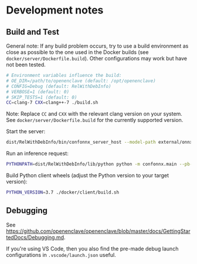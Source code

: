 # Development notes

## Build and Test

General note: If any build problem occurs, try to use a build environment as close as possible
to the one used in the Docker builds (see `docker/server/Dockerfile.build`).
Other configurations may work but have not been tested.

```sh
# Environment variables influence the build:
# OE_DIR=/path/to/openenclave (default: /opt/openenclave)
# CONFIG=Debug (default: RelWithDebInfo)
# VERBOSE=1 (default: 0)
# SKIP_TESTS=1 (default: 0)
CC=clang-7 CXX=clang++-7 ./build.sh
```
Note: Replace `CC` and `CXX` with the relevant clang version on your system.
      See `docker/server/Dockerfile.build` for the currently supported version.

Start the server:
```sh
dist/RelWithDebInfo/bin/confonnx_server_host --model-path external/onnxruntime/onnxruntime/test/testdata/squeezenet/model.onnx --http-port 8001 --enclave-path dist/RelWithDebInfo/bin/confonnx_server_enclave --debug
```

Run an inference request:
```sh
PYTHONPATH=dist/RelWithDebInfo/lib/python python -m confonnx.main --pb-in external/onnxruntime/onnxruntime/test/testdata/squeezenet/test_data_set_0/test_data_0_input.pb --pb-in-names data_0
```

Build Python client wheels (adjust the Python version to your target version):
```sh
PYTHON_VERSION=3.7 ./docker/client/build.sh
```

## Debugging

See https://github.com/openenclave/openenclave/blob/master/docs/GettingStartedDocs/Debugging.md.

If you're using VS Code, then you also find the pre-made debug launch configurations
in `.vscode/launch.json` useful.
